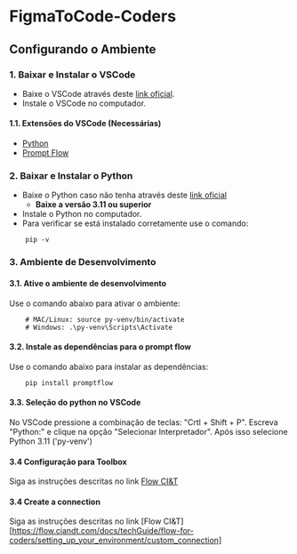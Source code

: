 # FigmaToCode-Coders

## Configurando o Ambiente

### 1. Baixar e Instalar o VSCode
- Baixe o VSCode através deste [link oficial](https://code.visualstudio.com/download).
- Instale o VSCode no computador.

#### 1.1. Extensões do VSCode (Necessárias)
- [Python](https://marketplace.visualstudio.com/items?itemName=ms-python.python)
- [Prompt Flow](https://marketplace.visualstudio.com/items?itemName=prompt-flow.prompt-flow)

### 2. Baixar e Instalar o Python
- Baixe o Python caso não tenha através deste [link oficial](https://www.python.org/downloads/)
  - **Baixe a versão 3.11 ou superior**
- Instale o Python no computador.
- Para verificar se está instalado corretamente use o comando:
```
    pip -v
```

### 3. Ambiente de Desenvolvimento
#### 3.1. Ative o ambiente de desenvolvimento
Use o comando abaixo para ativar o ambiente:
```
    # MAC/Linux: source py-venv/bin/activate
    # Windows: .\py-venv\Scripts\Activate
```

#### 3.2. Instale as dependências para o prompt flow
Use o comando abaixo para instalar as dependências:
```
    pip install promptflow
```

#### 3.3. Seleção do python no VSCode
No VSCode pressione a combinação de teclas: "Crtl + Shift + P".
Escreva "Python:" e clique na opção "Selecionar Interpretador".
Após isso selecione Python 3.11 ('py-venv')


#### 3.4 Configuração para Toolbox
Siga as instruções descritas no link [Flow CI&T](https://flow.ciandt.com/docs/techGuide/flow-for-coders/setting_up_your_environment/flow_toolbox)

#### 3.4 Create a connection
Siga as instruções descritas no link [Flow CI&T][https://flow.ciandt.com/docs/techGuide/flow-for-coders/setting_up_your_environment/custom_connection]